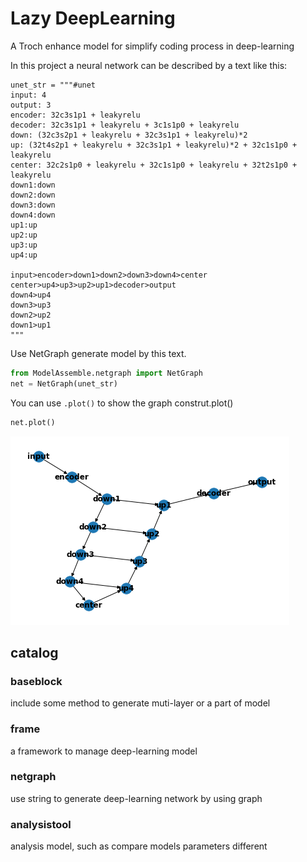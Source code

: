 # Lazy DeepLearning

A Troch enhance model for simplify coding process in deep-learning

In this project a neural network can be described by a text like this:
```
unet_str = """#unet
input: 4
output: 3
encoder: 32c3s1p1 + leakyrelu
decoder: 32c3s1p1 + leakyrelu + 3c1s1p0 + leakyrelu
down: (32c3s2p1 + leakyrelu + 32c3s1p1 + leakyrelu)*2
up: (32t4s2p1 + leakyrelu + 32c3s1p1 + leakyrelu)*2 + 32c1s1p0 + leakyrelu
center: 32c2s1p0 + leakyrelu + 32c1s1p0 + leakyrelu + 32t2s1p0 + leakyrelu
down1:down
down2:down
down3:down
down4:down
up1:up
up2:up
up3:up
up4:up

input>encoder>down1>down2>down3>down4>center
center>up4>up3>up2>up1>decoder>output
down4>up4
down3>up3
down2>up2
down1>up1
"""
```

Use NetGraph generate model by this text.
```python
from ModelAssemble.netgraph import NetGraph
net = NetGraph(unet_str)
```
You can use `.plot()` to show the graph construt.plot()
```python
net.plot()
```
![Plot image](/assets/images/graphplot.png)




## catalog

### baseblock

include some method to generate muti-layer or a part of model

### frame

a framework to manage deep-learning model

### netgraph

use string to generate deep-learning network by using graph

### analysistool

analysis model, such as compare models parameters different